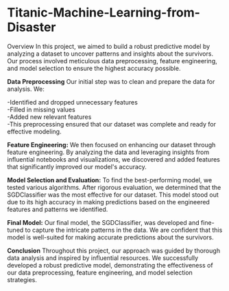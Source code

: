 # Titanic-Machine-Learning-from-Disaster
Overview
In this project, we aimed to build a robust predictive model by analyzing a dataset to uncover patterns and insights about the survivors. Our process involved meticulous data preprocessing, feature engineering, and model selection to ensure the highest accuracy possible.

**Data Preprocessing**
Our initial step was to clean and prepare the data for analysis. We:

-Identified and dropped unnecessary features<br>
-Filled in missing values<br>
-Added new relevant features<br>
-This preprocessing ensured that our dataset was complete and ready for effective modeling.

**Feature Engineering:**
We then focused on enhancing our dataset through feature engineering. By analyzing the data and leveraging insights from influential notebooks and visualizations, we discovered and added features that significantly improved our model's accuracy.

**Model Selection and Evaluation:**
To find the best-performing model, we tested various algorithms. After rigorous evaluation, we determined that the SGDClassifier was the most effective for our dataset. This model stood out due to its high accuracy in making predictions based on the engineered features and patterns we identified.

**Final Model:**
Our final model, the SGDClassifier, was developed and fine-tuned to capture the intricate patterns in the data. We are confident that this model is well-suited for making accurate predictions about the survivors.

**Conclusion**
Throughout this project, our approach was guided by thorough data analysis and inspired by influential resources. We successfully developed a robust predictive model, demonstrating the effectiveness of our data preprocessing, feature engineering, and model selection strategies.
